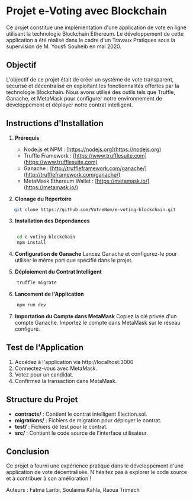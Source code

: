 # Projet e-Voting avec Blockchain

Ce projet constitue une implémentation d'une application de vote en ligne utilisant la technologie Blockchain Ethereum. Le développement de cette application a été réalisé dans le cadre d'un Travaux Pratiques sous la supervision de M. Yousfi Souheib en mai 2020.

## Objectif

L'objectif de ce projet était de créer un système de vote transparent, sécurisé et décentralisé en exploitant les fonctionnalités offertes par la technologie Blockchain. Nous avons utilisé des outils tels que Truffle, Ganache, et MetaMask pour configurer notre environnement de développement et déployer notre contrat intelligent.

## Instructions d'Installation

1. **Prérequis**
   - Node.js et NPM : [https://nodejs.org](https://nodejs.org)
   - Truffle Framework : [https://www.trufflesuite.com](https://www.trufflesuite.com)
   - Ganache : [http://truffleframework.com/ganache/](http://truffleframework.com/ganache/)
   - MetaMask Ethereum Wallet : [https://metamask.io/](https://metamask.io/)

2. **Clonage du Répertoire**
```bash
   git clone https://github.com/VotreNom/e-voting-blockchain.git
```


3. **Installation des Dépendances**
```bash

    cd e-voting-blockchain
    npm install
```
4. **Configuration de Ganache**
Lancez Ganache et configurez-le pour utiliser le même port que spécifié dans le projet.

5. **Déploiement du Contrat Intelligent**
```bash
    truffle migrate
```
6. **Lancement de l'Application**
```bash
    npm run dev
```

7. **Importation du Compte dans MetaMask**
Copiez la clé privée d'un compte Ganache.
Importez le compte dans MetaMask sur le réseau configuré.

## Test de l'Application
1. Accédez à l'application via http://localhost:3000
2. Connectez-vous avec MetaMask.
3. Votez pour un candidat.
4. Confirmez la transaction dans MetaMask.

## Structure du Projet
- **contracts/** : Contient le contrat intelligent Election.sol.
- **migrations/** : Fichiers de migration pour déployer le contrat.
- **test/** : Fichiers de test pour le contrat.
- **src/** : Contient le code source de l'interface utilisateur.


## Conclusion
Ce projet a fourni une expérience pratique dans le développement d'une application de vote décentralisée. N'hésitez pas à explorer le code source et à contribuer à son amélioration !

Auteurs : Fatma Laribi, Soulaima Kahla, Raoua Trimech